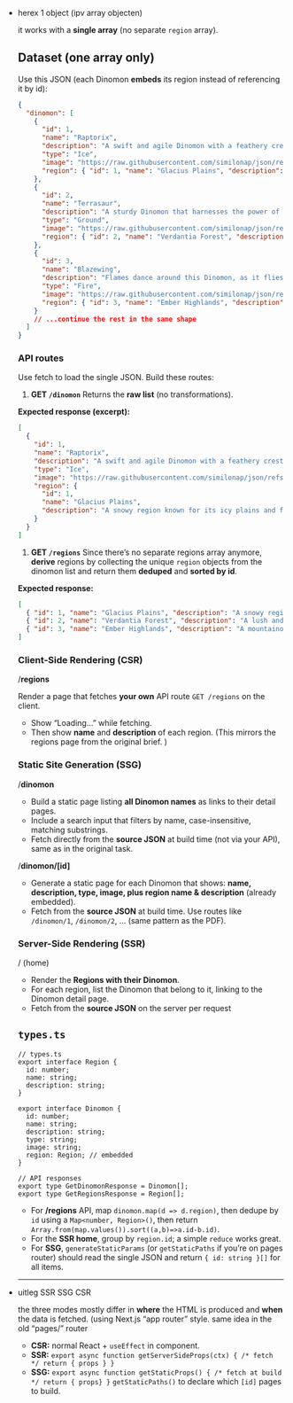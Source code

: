 - herex 1 object (ipv array objecten)
    
    it works with a **single array** (no separate `region` array).
    
    ## Dataset (one array only)
    
    Use this JSON (each Dinomon **embeds** its region instead of referencing it by id):
    
    ```json
    {
      "dinomon": [
        {
          "id": 1,
          "name": "Raptorix",
          "description": "A swift and agile Dinomon with a feathery crest.",
          "type": "Ice",
          "image": "https://raw.githubusercontent.com/similonap/json/refs/heads/master/raptorix.png",
          "region": { "id": 1, "name": "Glacius Plains", "description": "A snowy region known for its icy plains and frosty Dinomon." }
        },
        {
          "id": 2,
          "name": "Terrasaur",
          "description": "A sturdy Dinomon that harnesses the power of earth and rocks.",
          "type": "Ground",
          "image": "https://raw.githubusercontent.com/similonap/json/refs/heads/master/terrasaur.png",
          "region": { "id": 2, "name": "Verdantia Forest", "description": "A lush and green forest teeming with life and many Dinomon species." }
        },
        {
          "id": 3,
          "name": "Blazewing",
          "description": "Flames dance around this Dinomon, as it flies through the skies.",
          "type": "Fire",
          "image": "https://raw.githubusercontent.com/similonap/json/refs/heads/master/blazewing.png",
          "region": { "id": 3, "name": "Ember Highlands", "description": "A mountainous area filled with molten lava and fiery Dinomon." }
        }
        // ...continue the rest in the same shape
      ]
    }
    
    ```
    
    ### API routes
    
    Use fetch to load the single JSON. Build these routes:
    
    1. **GET `/dinomon`** Returns the **raw list** (no transformations).
    
    **Expected response (excerpt):**
    
    ```json
    [
      {
        "id": 1,
        "name": "Raptorix",
        "description": "A swift and agile Dinomon with a feathery crest.",
        "type": "Ice",
        "image": "https://raw.githubusercontent.com/similonap/json/refs/heads/master/raptorix.png",
        "region": {
          "id": 1,
          "name": "Glacius Plains",
          "description": "A snowy region known for its icy plains and frosty Dinomon."
        }
      }
    ]
    
    ```
    
    1. **GET `/regions`** Since there’s no separate regions array anymore, **derive** regions by collecting the unique `region` objects from the dinomon list and return them **deduped** and **sorted by id**.
    
    **Expected response:**
    
    ```json
    [
      { "id": 1, "name": "Glacius Plains", "description": "A snowy region known for its icy plains and frosty Dinomon." },
      { "id": 2, "name": "Verdantia Forest", "description": "A lush and green forest teeming with life and many Dinomon species." },
      { "id": 3, "name": "Ember Highlands", "description": "A mountainous area filled with molten lava and fiery Dinomon." }
    ]
    
    ```
    
    ### Client-Side Rendering (CSR)
    
    /**regions**
    
    Render a page that fetches **your own** API route `GET /regions` on the client.
    
    - Show “Loading…” while fetching.
    - Then show **name** and **description** of each region. (This mirrors the regions page from the original brief. )
    
    ### Static Site Generation (SSG)
    
    /**dinomon**
    
    - Build a static page listing **all Dinomon names** as links to their detail pages.
    - Include a search input that filters by name, case-insensitive, matching substrings.
    - Fetch directly from the **source JSON** at build time (not via your API), same as in the original task.
    
    /**dinomon/[id]**
    
    - Generate a static page for each Dinomon that shows: **name, description, type, image, plus region name & description** (already embedded).
    - Fetch from the **source JSON** at build time. Use routes like `/dinomon/1`, `/dinomon/2`, … (same pattern as the PDF).
    
    ### Server-Side Rendering (SSR)
    
    / (home)
    
    - Render the **Regions with their Dinomon**.
    - For each region, list the Dinomon that belong to it, linking to the Dinomon detail page.
    - Fetch from the **source JSON** on the server per request
    
    ## `types.ts`
    
    ```tsx
    // types.ts
    export interface Region {
      id: number;
      name: string;
      description: string;
    }
    
    export interface Dinomon {
      id: number;
      name: string;
      description: string;
      type: string;
      image: string;
      region: Region; // embedded
    }
    
    // API responses
    export type GetDinomonResponse = Dinomon[];
    export type GetRegionsResponse = Region[];
    
    ```
    
    - For **/regions** API, map `dinomon.map(d => d.region)`, then dedupe by `id` using a `Map<number, Region>()`, then return `Array.from(map.values()).sort((a,b)=>a.id-b.id)`.
    - For the **SSR home**, group by `region.id`; a simple `reduce` works great.
    - For **SSG**, `generateStaticParams` (or `getStaticPaths` if you’re on pages router) should read the single JSON and return `{ id: string }[]` for all items.
    ---------------------------------------------------------------------------------------------------------------------
    
- uitleg SSR SSG CSR
    
    the three modes mostly differ in **where** the HTML is produced and **when** the data is fetched.  (using Next.js “app router” style. same idea in the old “pages/” router
    
    - **CSR:** normal React + `useEffect` in component.
    - **SSR:** `export async function getServerSideProps(ctx) { /* fetch */ return { props } }`
    - **SSG:** `export async function getStaticProps() { /* fetch at build */ return { props} }`
                                     `getStaticPaths()` to declare which `[id]` pages to build.